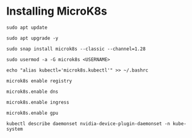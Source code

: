 # Installing MicroK8s

`sudo apt update`

`sudo apt upgrade -y`

`sudo snap install microk8s --classic --channel=1.28`

`sudo usermod -a -G microk8s <USERNAME>`

`echo "alias kubectl='microk8s.kubectl'" >> ~/.bashrc`

`microk8s enable registry`

`microk8s.enable dns`

`microk8s.enable ingress`

`microk8s.enable gpu`

`kubectl describe daemonset nvidia-device-plugin-daemonset -n kube-system`
